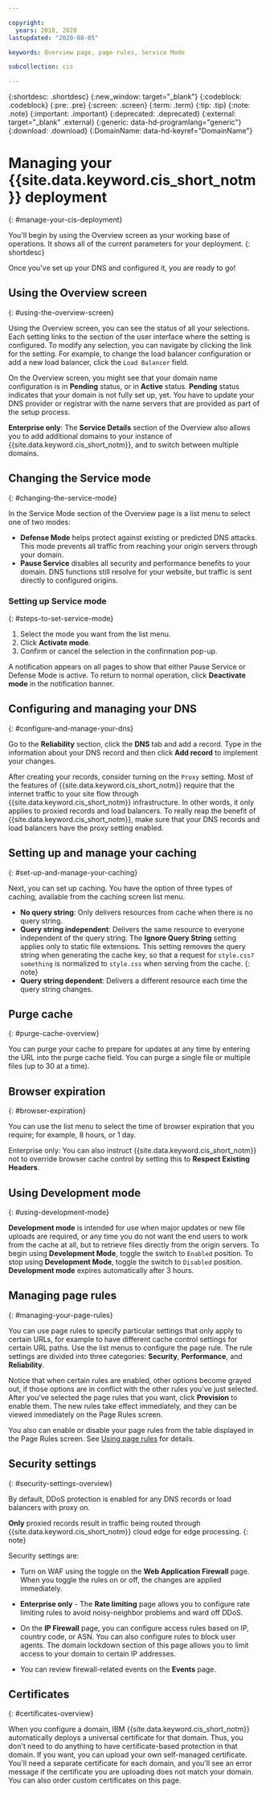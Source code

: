 ```yaml
---

copyright:
  years: 2018, 2020
lastupdated: "2020-08-05"

keywords: Overview page, page rules, Service Mode

subcollection: cis

---
```


{:shortdesc: .shortdesc}
{:new_window: target="_blank"}
{:codeblock: .codeblock}
{:pre: .pre}
{:screen: .screen}
{:term: .term}
{:tip: .tip}
{:note: .note}
{:important: .important}
{:deprecated: .deprecated}
{:external: target="_blank" .external}
{:generic: data-hd-programlang="generic"}
{:download: .download}
{:DomainName: data-hd-keyref="DomainName"}

# Managing your {{site.data.keyword.cis_short_notm}} deployment
{: #manage-your-cis-deployment}

You'll begin by using the Overview screen as your working base of operations. It shows all of the current parameters for your deployment.
{: shortdesc}

Once you've set up your DNS and configured it, you are ready to go!

## Using the Overview screen
{: #using-the-overview-screen}

Using the Overview screen, you can see the status of all your selections. Each setting links to the section of the user interface where the setting is configured. To modify any selection, you can navigate by clicking the link for the setting. For example, to change the load balancer configuration or add a new load balancer, click the `Load Balancer` field.

On the Overview screen, you might see that your domain name configuration is in **Pending** status, or in **Active** status. **Pending** status indicates that your domain is not fully set up, yet. You have to update your DNS provider or registrar with the name servers that are provided as part of the setup process.

**Enterprise only**: The **Service Details** section of the Overview also allows you to add additional domains to your instance of {{site.data.keyword.cis_short_notm}}, and to switch between multiple domains.

## Changing the Service mode
{: #changing-the-service-mode}

In the Service Mode section of the Overview page is a list menu to select one of two modes:

* **Defense Mode** helps protect against existing or predicted DNS attacks. This mode prevents all traffic from reaching your origin servers through your domain.
* **Pause Service** disables all security and performance benefits to your domain. DNS functions still resolve for your website, but traffic is sent directly to configured origins.

### Setting up Service mode
{: #steps-to-set-service-mode}

1. Select the mode you want from the list menu.
1. Click **Activate mode**.
1. Confirm or cancel the selection in the confirmation pop-up.

A notification appears on all pages to show that either Pause Service or Defense Mode is active.
To return to normal operation, click **Deactivate mode** in the notification banner.

## Configuring and managing your DNS
{: #configure-and-manage-your-dns}

Go to the **Reliability** section, click the **DNS** tab and add a record. Type in the information about your DNS record and then click **Add record** to implement your changes.

After creating your records, consider turning on the `Proxy` setting. Most of the features of {{site.data.keyword.cis_short_notm}} require that the internet traffic to your site flow through {{site.data.keyword.cis_short_notm}} infrastructure. In other words, it only applies to proxied records and load balancers. To really reap the benefit of {{site.data.keyword.cis_short_notm}}, make sure that your DNS records and load balancers have the proxy setting enabled.

## Setting up and manage your caching
{: #set-up-and-manage-your-caching}

Next, you can set up caching. You have the option of three types of caching, available from the caching screen list menu.

 * **No query string**: Only delivers resources from cache when there is no query string.
 * **Query string independent**: Delivers the same resource to everyone independent of the query string.
   The **Ignore Query String** setting applies only to static file extensions. This setting removes the query string when generating the cache key, so that a request for `style.css?something` is normalized to `style.css` when serving from the cache.
   {: note}
 * **Query string dependent**: Delivers a different resource each time the query string changes.

## Purge cache
{: #purge-cache-overview}

You can purge your cache to prepare for updates at any time by entering the URL into the purge cache field. You can purge a single file or multiple files (up to 30 at a time).

## Browser expiration
 {: #browser-expiration}

You can use the list menu to select the time of browser expiration that you require; for example, 8 hours, or 1 day.

Enterprise only: You can also instruct {{site.data.keyword.cis_short_notm}} not to override browser cache control by setting this to **Respect Existing Headers**.

## Using Development mode
 {: #using-development-mode}

**Development mode** is intended for use when major updates or new file uploads are required, or any time you do not want the end users to work from the cache at all, but to retrieve files directly from the origin servers. To begin using **Development Mode**, toggle the switch to `Enabled` position. To stop using **Development Mode**, toggle the switch to `Disabled` position. **Development mode** expires automatically after 3 hours.

## Managing page rules
{: #managing-your-page-rules}

You can use page rules to specify particular settings that only apply to certain URLs, for example to have different cache control settings for certain URL paths. Use the list menus to configure the page rule. The rule settings are divided into three categories: **Security**, **Performance**, and **Reliability**.

Notice that when certain rules are enabled, other options become grayed out, if those options are in conflict with the other rules you've just selected. After you've selected the page rules that you want, click **Provision** to enable them. The new rules take effect immediately, and they can be viewed immediately on the Page Rules screen.

You also can enable or disable your page rules from the table displayed in the Page Rules screen. See [Using page rules](/docs/cis?topic=cis-use-page-rules) for details.

 ## Security settings
 {: #security-settings-overview}

By default, DDoS protection is enabled for any DNS records or load balancers with proxy on.

**Only** proxied records result in traffic being routed through {{site.data.keyword.cis_short_notm}} cloud edge for edge processing.
{: note}

Security settings are:

* Turn on WAF using the toggle on the **Web Application Firewall** page. When you toggle the rules on or off, the changes are applied immediately.

* **Enterprise only** - The **Rate limiting** page allows you to configure rate limiting rules to avoid noisy-neighbor problems and ward off DDoS.

* On the **IP Firewall** page, you can configure access rules based on IP, country code, or ASN. You can also configure rules to block user agents. The domain lockdown section of this page allows you to limit access to your domain to certain IP addresses.

* You can review firewall-related events on the **Events** page.

## Certificates
{: #certificates-overview}

When you configure a domain, IBM {{site.data.keyword.cis_short_notm}} automatically deploys a universal certificate for that domain. Thus, you don't need to do anything to have certificate-based protection in that domain. If you want, you can upload your own self-managed certificate. You'll need a separate certificate for each domain, and you'll see an error message if the certificate you are uploading does not match your domain. You can also order custom certificates on this page.
